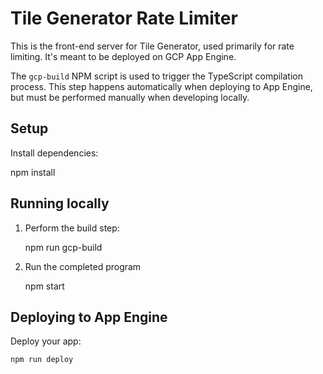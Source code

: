 # Tile Generator Rate Limiter

This is the front-end server for Tile Generator, used primarily for rate limiting.
It's meant to be deployed on GCP App Engine.

The `gcp-build` NPM script is used to trigger the TypeScript compilation
process. This step happens automatically when deploying to App Engine, but must
be performed manually when developing locally.

## Setup

Install dependencies:

npm install

## Running locally

1. Perform the build step:

   npm run gcp-build

1. Run the completed program

   npm start

## Deploying to App Engine

Deploy your app:

    npm run deploy
